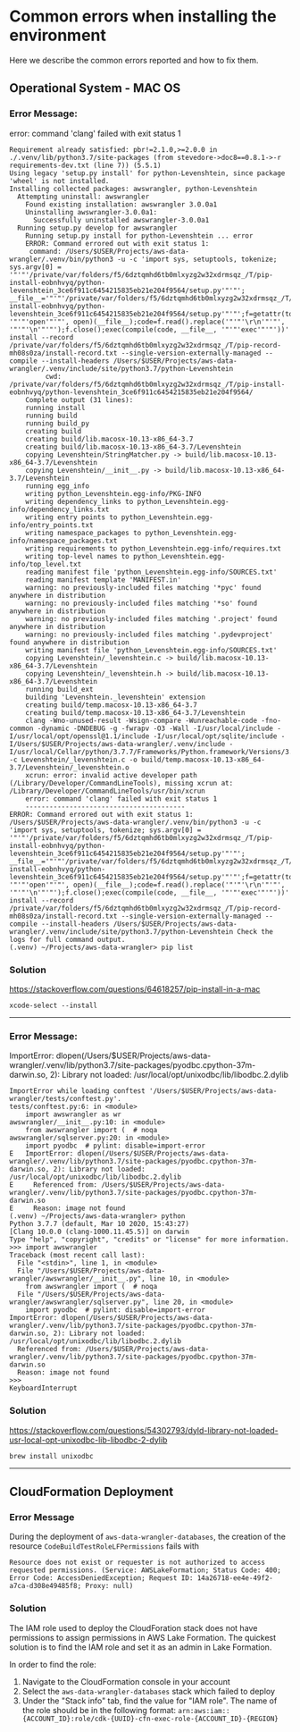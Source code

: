 # Common errors when installing the environment

Here we describe the common errors reported and how to fix them.

## Operational System - MAC OS

### Error Message: 

error: command 'clang' failed with exit status 1

```
Requirement already satisfied: pbr!=2.1.0,>=2.0.0 in ./.venv/lib/python3.7/site-packages (from stevedore->doc8==0.8.1->-r requirements-dev.txt (line 7)) (5.5.1)
Using legacy 'setup.py install' for python-Levenshtein, since package 'wheel' is not installed.
Installing collected packages: awswrangler, python-Levenshtein
  Attempting uninstall: awswrangler
    Found existing installation: awswrangler 3.0.0a1
    Uninstalling awswrangler-3.0.0a1:
      Successfully uninstalled awswrangler-3.0.0a1
  Running setup.py develop for awswrangler
    Running setup.py install for python-Levenshtein ... error
    ERROR: Command errored out with exit status 1:
     command: /Users/$USER/Projects/aws-data-wrangler/.venv/bin/python3 -u -c 'import sys, setuptools, tokenize; sys.argv[0] = '"'"'/private/var/folders/f5/6dztqmhd6tb0mlxyzg2w32xdrmsqz_/T/pip-install-eobnhvyq/python-levenshtein_3ce6f911c6454215835eb21e204f9564/setup.py'"'"'; __file__='"'"'/private/var/folders/f5/6dztqmhd6tb0mlxyzg2w32xdrmsqz_/T/pip-install-eobnhvyq/python-levenshtein_3ce6f911c6454215835eb21e204f9564/setup.py'"'"';f=getattr(tokenize, '"'"'open'"'"', open)(__file__);code=f.read().replace('"'"'\r\n'"'"', '"'"'\n'"'"');f.close();exec(compile(code, __file__, '"'"'exec'"'"'))' install --record /private/var/folders/f5/6dztqmhd6tb0mlxyzg2w32xdrmsqz_/T/pip-record-mh08s0za/install-record.txt --single-version-externally-managed --compile --install-headers /Users/$USER/Projects/aws-data-wrangler/.venv/include/site/python3.7/python-Levenshtein
         cwd: /private/var/folders/f5/6dztqmhd6tb0mlxyzg2w32xdrmsqz_/T/pip-install-eobnhvyq/python-levenshtein_3ce6f911c6454215835eb21e204f9564/
    Complete output (31 lines):
    running install
    running build
    running build_py
    creating build
    creating build/lib.macosx-10.13-x86_64-3.7
    creating build/lib.macosx-10.13-x86_64-3.7/Levenshtein
    copying Levenshtein/StringMatcher.py -> build/lib.macosx-10.13-x86_64-3.7/Levenshtein
    copying Levenshtein/__init__.py -> build/lib.macosx-10.13-x86_64-3.7/Levenshtein
    running egg_info
    writing python_Levenshtein.egg-info/PKG-INFO
    writing dependency_links to python_Levenshtein.egg-info/dependency_links.txt
    writing entry points to python_Levenshtein.egg-info/entry_points.txt
    writing namespace_packages to python_Levenshtein.egg-info/namespace_packages.txt
    writing requirements to python_Levenshtein.egg-info/requires.txt
    writing top-level names to python_Levenshtein.egg-info/top_level.txt
    reading manifest file 'python_Levenshtein.egg-info/SOURCES.txt'
    reading manifest template 'MANIFEST.in'
    warning: no previously-included files matching '*pyc' found anywhere in distribution
    warning: no previously-included files matching '*so' found anywhere in distribution
    warning: no previously-included files matching '.project' found anywhere in distribution
    warning: no previously-included files matching '.pydevproject' found anywhere in distribution
    writing manifest file 'python_Levenshtein.egg-info/SOURCES.txt'
    copying Levenshtein/_levenshtein.c -> build/lib.macosx-10.13-x86_64-3.7/Levenshtein
    copying Levenshtein/_levenshtein.h -> build/lib.macosx-10.13-x86_64-3.7/Levenshtein
    running build_ext
    building 'Levenshtein._levenshtein' extension
    creating build/temp.macosx-10.13-x86_64-3.7
    creating build/temp.macosx-10.13-x86_64-3.7/Levenshtein
    clang -Wno-unused-result -Wsign-compare -Wunreachable-code -fno-common -dynamic -DNDEBUG -g -fwrapv -O3 -Wall -I/usr/local/include -I/usr/local/opt/openssl@1.1/include -I/usr/local/opt/sqlite/include -I/Users/$USER/Projects/aws-data-wrangler/.venv/include -I/usr/local/Cellar/python/3.7.7/Frameworks/Python.framework/Versions/3.7/include/python3.7m -c Levenshtein/_levenshtein.c -o build/temp.macosx-10.13-x86_64-3.7/Levenshtein/_levenshtein.o
    xcrun: error: invalid active developer path (/Library/Developer/CommandLineTools), missing xcrun at: /Library/Developer/CommandLineTools/usr/bin/xcrun
    error: command 'clang' failed with exit status 1
    ----------------------------------------
ERROR: Command errored out with exit status 1: /Users/$USER/Projects/aws-data-wrangler/.venv/bin/python3 -u -c 'import sys, setuptools, tokenize; sys.argv[0] = '"'"'/private/var/folders/f5/6dztqmhd6tb0mlxyzg2w32xdrmsqz_/T/pip-install-eobnhvyq/python-levenshtein_3ce6f911c6454215835eb21e204f9564/setup.py'"'"'; __file__='"'"'/private/var/folders/f5/6dztqmhd6tb0mlxyzg2w32xdrmsqz_/T/pip-install-eobnhvyq/python-levenshtein_3ce6f911c6454215835eb21e204f9564/setup.py'"'"';f=getattr(tokenize, '"'"'open'"'"', open)(__file__);code=f.read().replace('"'"'\r\n'"'"', '"'"'\n'"'"');f.close();exec(compile(code, __file__, '"'"'exec'"'"'))' install --record /private/var/folders/f5/6dztqmhd6tb0mlxyzg2w32xdrmsqz_/T/pip-record-mh08s0za/install-record.txt --single-version-externally-managed --compile --install-headers /Users/$USER/Projects/aws-data-wrangler/.venv/include/site/python3.7/python-Levenshtein Check the logs for full command output.
(.venv) ~/Projects/aws-data-wrangler> pip list
```

### Solution

https://stackoverflow.com/questions/64618257/pip-install-in-a-mac

```
xcode-select --install
```

-----

### Error Message: 

ImportError: dlopen(/Users/$USER/Projects/aws-data-wrangler/.venv/lib/python3.7/site-packages/pyodbc.cpython-37m-darwin.so, 2): Library not loaded: /usr/local/opt/unixodbc/lib/libodbc.2.dylib


```
ImportError while loading conftest '/Users/$USER/Projects/aws-data-wrangler/tests/conftest.py'.
tests/conftest.py:6: in <module>
    import awswrangler as wr
awswrangler/__init__.py:10: in <module>
    from awswrangler import (  # noqa
awswrangler/sqlserver.py:20: in <module>
    import pyodbc  # pylint: disable=import-error
E   ImportError: dlopen(/Users/$USER/Projects/aws-data-wrangler/.venv/lib/python3.7/site-packages/pyodbc.cpython-37m-darwin.so, 2): Library not loaded: /usr/local/opt/unixodbc/lib/libodbc.2.dylib
E     Referenced from: /Users/$USER/Projects/aws-data-wrangler/.venv/lib/python3.7/site-packages/pyodbc.cpython-37m-darwin.so
E     Reason: image not found
(.venv) ~/Projects/aws-data-wrangler> python
Python 3.7.7 (default, Mar 10 2020, 15:43:27)
[Clang 10.0.0 (clang-1000.11.45.5)] on darwin
Type "help", "copyright", "credits" or "license" for more information.
>>> import awswrangler
Traceback (most recent call last):
  File "<stdin>", line 1, in <module>
  File "/Users/$USER/Projects/aws-data-wrangler/awswrangler/__init__.py", line 10, in <module>
    from awswrangler import (  # noqa
  File "/Users/$USER/Projects/aws-data-wrangler/awswrangler/sqlserver.py", line 20, in <module>
    import pyodbc  # pylint: disable=import-error
ImportError: dlopen(/Users/$USER/Projects/aws-data-wrangler/.venv/lib/python3.7/site-packages/pyodbc.cpython-37m-darwin.so, 2): Library not loaded: /usr/local/opt/unixodbc/lib/libodbc.2.dylib
  Referenced from: /Users/$USER/Projects/aws-data-wrangler/.venv/lib/python3.7/site-packages/pyodbc.cpython-37m-darwin.so
  Reason: image not found
>>>
KeyboardInterrupt
```

### Solution

https://stackoverflow.com/questions/54302793/dyld-library-not-loaded-usr-local-opt-unixodbc-lib-libodbc-2-dylib

```
brew install unixodbc
```

-----

## CloudFormation Deployment

### Error Message

During the deployment of `aws-data-wrangler-databases`, the creation of the resource `CodeBuildTestRoleLFPermissions` fails with

```
Resource does not exist or requester is not authorized to access requested permissions. (Service: AWSLakeFormation; Status Code: 400; Error Code: AccessDeniedException; Request ID: 14a26718-ee4e-49f2-a7ca-d308e49485f8; Proxy: null)
```

### Solution

The IAM role used to deploy the CloudForation stack does not have permissions to assign permissions in AWS Lake Formation. The quickest solution is to find the IAM role and set it as an admin in Lake Formation.

In order to find the role:
1. Navigate to the CloudFormation console in your account
1. Select the `aws-data-wrangler-databases` stack which failed to deploy
1. Under the "Stack info" tab, find the value for "IAM role". The name of the role should be in the following format: `arn:aws:iam::{ACCOUNT_ID}:role/cdk-{UUID}-cfn-exec-role-{ACCOUNT_ID}-{REGION}`
